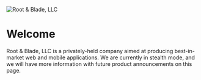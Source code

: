 <!-- markdownlint-disable -->

![Root & Blade, LLC][root-and-blade-logo]

<!-- markdownlint-restore -->

# Welcome

Root & Blade, LLC is a privately-held company aimed at producing best-in-market web and mobile applications. We are
currently in stealth mode, and we will have more information with future product announcements on this page.

<!-- Link References -->

[root-and-blade-logo]: profile/img/profile-hero.png
